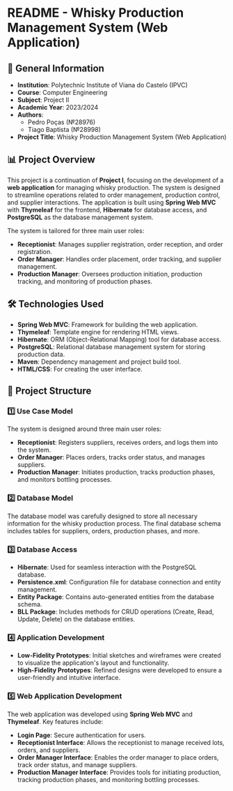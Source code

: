 # README - Whisky Production Management System (Web Application)

## 📌 General Information
- **Institution**: Polytechnic Institute of Viana do Castelo (IPVC)  
- **Course**: Computer Engineering  
- **Subject**: Project II  
- **Academic Year**: 2023/2024  
- **Authors**:  
  - Pedro Poças (№28976)
  - Tiago Baptista (№28998)    
- **Project Title**: Whisky Production Management System (Web Application)  

## 📊 Project Overview
This project is a continuation of **Project I**, focusing on the development of a **web application** for managing whisky production. The system is designed to streamline operations related to order management, production control, and supplier interactions. The application is built using **Spring Web MVC** with **Thymeleaf** for the frontend, **Hibernate** for database access, and **PostgreSQL** as the database management system.

The system is tailored for three main user roles:
- **Receptionist**: Manages supplier registration, order reception, and order registration.
- **Order Manager**: Handles order placement, order tracking, and supplier management.
- **Production Manager**: Oversees production initiation, production tracking, and monitoring of production phases.

## 🛠️ Technologies Used
- **Spring Web MVC**: Framework for building the web application.
- **Thymeleaf**: Template engine for rendering HTML views.
- **Hibernate**: ORM (Object-Relational Mapping) tool for database access.
- **PostgreSQL**: Relational database management system for storing production data.
- **Maven**: Dependency management and project build tool.
- **HTML/CSS**: For creating the user interface.

## 📂 Project Structure
### 1️⃣ Use Case Model
The system is designed around three main user roles:
- **Receptionist**: Registers suppliers, receives orders, and logs them into the system.
- **Order Manager**: Places orders, tracks order status, and manages suppliers.
- **Production Manager**: Initiates production, tracks production phases, and monitors bottling processes.

### 2️⃣ Database Model
The database model was carefully designed to store all necessary information for the whisky production process. The final database schema includes tables for suppliers, orders, production phases, and more.

### 3️⃣ Database Access
- **Hibernate**: Used for seamless interaction with the PostgreSQL database.
- **Persistence.xml**: Configuration file for database connection and entity management.
- **Entity Package**: Contains auto-generated entities from the database schema.
- **BLL Package**: Includes methods for CRUD operations (Create, Read, Update, Delete) on the database entities.

### 4️⃣ Application Development
- **Low-Fidelity Prototypes**: Initial sketches and wireframes were created to visualize the application's layout and functionality.
- **High-Fidelity Prototypes**: Refined designs were developed to ensure a user-friendly and intuitive interface.

### 5️⃣ Web Application Development
The web application was developed using **Spring Web MVC** and **Thymeleaf**. Key features include:
- **Login Page**: Secure authentication for users.
- **Receptionist Interface**: Allows the receptionist to manage received lots, orders, and suppliers.
- **Order Manager Interface**: Enables the order manager to place orders, track order status, and manage suppliers.
- **Production Manager Interface**: Provides tools for initiating production, tracking production phases, and monitoring bottling processes.



